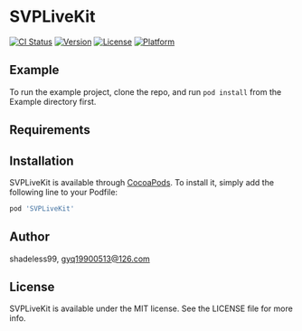 # SVPLiveKit

[![CI Status](http://img.shields.io/travis/shadeless99/SVPLiveKit.svg?style=flat)](https://travis-ci.org/shadeless99/SVPLiveKit)
[![Version](https://img.shields.io/cocoapods/v/SVPLiveKit.svg?style=flat)](http://cocoapods.org/pods/SVPLiveKit)
[![License](https://img.shields.io/cocoapods/l/SVPLiveKit.svg?style=flat)](http://cocoapods.org/pods/SVPLiveKit)
[![Platform](https://img.shields.io/cocoapods/p/SVPLiveKit.svg?style=flat)](http://cocoapods.org/pods/SVPLiveKit)

## Example

To run the example project, clone the repo, and run `pod install` from the Example directory first.

## Requirements

## Installation

SVPLiveKit is available through [CocoaPods](http://cocoapods.org). To install
it, simply add the following line to your Podfile:

```ruby
pod 'SVPLiveKit'
```

## Author

shadeless99, gyq19900513@126.com

## License

SVPLiveKit is available under the MIT license. See the LICENSE file for more info.
